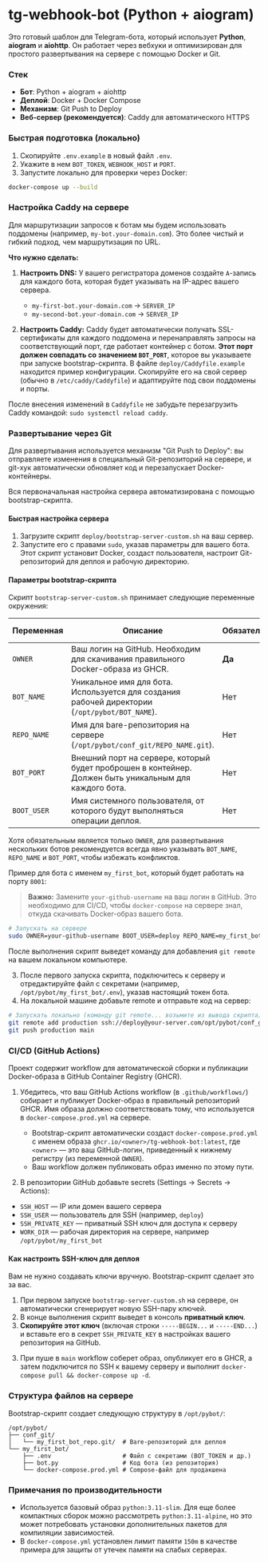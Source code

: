 # tg-webhook-bot (Python + aiogram)

Это готовый шаблон для Telegram-бота, который использует **Python**, **aiogram** и **aiohttp**. Он работает через вебхуки и оптимизирован для простого развертывания на сервере с помощью Docker и Git.

### Стек
- **Бот**: Python + aiogram + aiohttp
- **Деплой**: Docker + Docker Compose
- **Механизм**: Git Push to Deploy
- **Веб-сервер (рекомендуется)**: Caddy для автоматического HTTPS

### Быстрая подготовка (локально)
1.  Скопируйте `.env.example` в новый файл `.env`.
2.  Укажите в нем `BOT_TOKEN`, `WEBHOOK_HOST` и `PORT`.
3.  Запустите локально для проверки через Docker:

```bash
docker-compose up --build
```

### Настройка Caddy на сервере

Для маршрутизации запросов к ботам мы будем использовать поддомены (например, `my-bot.your-domain.com`). Это более чистый и гибкий подход, чем маршрутизация по URL.

**Что нужно сделать:**
1.  **Настроить DNS:** У вашего регистратора доменов создайте `A`-запись для каждого бота, которая будет указывать на IP-адрес вашего сервера.
    - `my-first-bot.your-domain.com` -> `SERVER_IP`
    - `my-second-bot.your-domain.com` -> `SERVER_IP`

2.  **Настроить Caddy:** Caddy будет автоматически получать SSL-сертификаты для каждого поддомена и перенаправлять запросы на соответствующий порт, где работает контейнер с ботом.
    **Этот порт должен совпадать со значением `BOT_PORT`**, которое вы указываете при запуске bootstrap-скрипта.
В файле `deploy/Caddyfile.example` находится пример конфигурации. Скопируйте его на свой сервер (обычно в `/etc/caddy/Caddyfile`) и адаптируйте под свои поддомены и порты.

После внесения изменений в `Caddyfile` не забудьте перезагрузить Caddy командой: `sudo systemctl reload caddy`.

### Развертывание через Git

Для развертывания используется механизм "Git Push to Deploy": вы отправляете изменения в специальный Git-репозиторий на сервере, и git-хук автоматически обновляет код и перезапускает Docker-контейнеры.

Вся первоначальная настройка сервера автоматизирована с помощью bootstrap-скрипта.

#### Быстрая настройка сервера
1.  Загрузите скрипт `deploy/bootstrap-server-custom.sh` на ваш сервер.
2.  Запустите его с правами `sudo`, указав параметры для вашего бота. Этот скрипт установит Docker, создаст пользователя, настроит Git-репозиторий для деплоя и рабочую директорию.

#### Параметры bootstrap-скрипта

Скрипт `bootstrap-server-custom.sh` принимает следующие переменные окружения:

| Переменная  | Описание                                                                                             | Обязательно? | По умолчанию      |
|-------------|------------------------------------------------------------------------------------------------------|--------------|-------------------|
| `OWNER`     | Ваш логин на GitHub. Необходим для скачивания правильного Docker-образа из GHCR.                      | **Да**       | -                 |
| `BOT_NAME`  | Уникальное имя для бота. Используется для создания рабочей директории (`/opt/pybot/BOT_NAME`).         | Нет          | `bot_main`        |
| `REPO_NAME` | Имя для bare-репозитория на сервере (`/opt/pybot/conf_git/REPO_NAME.git`).                             | Нет          | `tg-bot`          |
| `BOT_PORT`  | Внешний порт на сервере, который будет проброшен в контейнер. Должен быть уникальным для каждого бота. | Нет          | `8001`            |
| `BOOT_USER` | Имя системного пользователя, от которого будут выполняться операции деплоя.                           | Нет          | `deploy`          |

Хотя обязательным является только `OWNER`, для развертывания нескольких ботов рекомендуется всегда явно указывать `BOT_NAME`, `REPO_NAME` и `BOT_PORT`, чтобы избежать конфликтов.

Пример для бота с именем `my_first_bot`, который будет работать на порту `8001`:
> **Важно:** Замените `your-github-username` на ваш логин в GitHub. Это необходимо для CI/CD, чтобы `docker-compose` на сервере знал, откуда скачивать Docker-образ вашего бота.

```bash
# Запускать на сервере
sudo OWNER=your-github-username BOOT_USER=deploy REPO_NAME=my_first_bot_repo BOT_NAME=my_first_bot BOT_PORT=8001 ./bootstrap-server-custom.sh
```
После выполнения скрипт выведет команду для добавления `git remote` на вашем локальном компьютере.

3.  После первого запуска скрипта, подключитесь к серверу и отредактируйте файл с секретами (например, `/opt/pybot/my_first_bot/.env`), указав настоящий токен бота.
4.  На локальной машине добавьте remote и отправьте код на сервер:
```bash
# Запускать локально (команду git remote... возьмите из вывода скрипта)
git remote add production ssh://deploy@your-server.com/opt/pybot/conf_git/my_first_bot_repo.git
git push production main
```

### CI/CD (GitHub Actions)

Проект содержит workflow для автоматической сборки и публикации Docker-образа в GitHub Container Registry (GHCR).

1) Убедитесь, что ваш GitHub Actions workflow (в `.github/workflows/`) собирает и публикует Docker-образ в правильный репозиторий GHCR. Имя образа должно соответствовать тому, что используется в `docker-compose.prod.yml` на сервере.
   - Bootstrap-скрипт автоматически создаст `docker-compose.prod.yml` с именем образа `ghcr.io/<owner>/tg-webhook-bot:latest`, где `<owner>` — это ваш GitHub-логин, приведенный к нижнему регистру (из переменной `OWNER`).
   - Ваш workflow должен публиковать образ именно по этому пути.

2) В репозитории GitHub добавьте secrets (Settings → Secrets → Actions):
- `SSH_HOST` — IP или домен вашего сервера
- `SSH_USER` — пользователь для SSH (например, `deploy`)
- `SSH_PRIVATE_KEY` — приватный SSH ключ для доступа к серверу
- `WORK_DIR` — рабочая директория на сервере, например `/opt/pybot/my_first_bot`

#### Как настроить SSH-ключ для деплоя

Вам не нужно создавать ключи вручную. Bootstrap-скрипт сделает это за вас.

1.  При первом запуске `bootstrap-server-custom.sh` на сервере, он автоматически сгенерирует новую SSH-пару ключей.
2.  В конце выполнения скрипт выведет в консоль **приватный ключ**.
3.  **Скопируйте этот ключ** (включая строки `-----BEGIN...` и `-----END...`) и вставьте его в секрет `SSH_PRIVATE_KEY` в настройках вашего репозитория на GitHub.

3) При пуше в `main` workflow соберет образ, опубликует его в GHCR, а затем подключится по SSH к вашему серверу и выполнит `docker-compose pull && docker-compose up -d`.

### Структура файлов на сервере

Bootstrap-скрипт создает следующую структуру в `/opt/pybot/`:

```
/opt/pybot/
├── conf_git/
│   └── my_first_bot_repo.git/  # Bare-репозиторий для деплоя
└── my_first_bot/
    ├── .env                    # Файл с секретами (BOT_TOKEN и др.)
    ├── bot.py                  # Код бота (из репозитория)
    └── docker-compose.prod.yml # Compose-файл для продакшена
```

### Примечания по производительности
- Используется базовый образ `python:3.11-slim`. Для еще более компактных сборок можно рассмотреть `python:3.11-alpine`, но это может потребовать установки дополнительных пакетов для компиляции зависимостей.
- В `docker-compose.yml` установлен лимит памяти `150m` в качестве примера для защиты от утечек памяти на слабых серверах.
